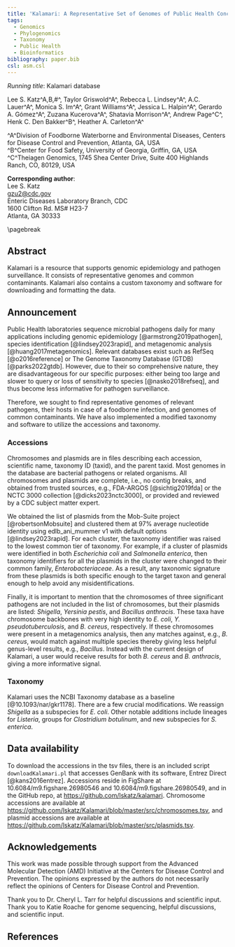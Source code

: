 ```yaml
---
title: 'Kalamari: A Representative Set of Genomes of Public Health Concern'
tags:
  - Genomics
  - Phylogenomics
  - Taxonomy
  - Public Health
  - Bioinformatics
bibliography: paper.bib
csl: asm.csl
---
```


_Running title_: Kalamari database

  Lee S. Katz^A,B,#^,
  Taylor Griswold^A^,
  Rebecca L. Lindsey^A^,
  A.C. Lauer^A^,
  Monica S. Im^A^,
  Grant Williams^A^,
  Jessica L. Halpin^A^,
  Gerardo A. Gómez^A^,
  Zuzana Kucerova^A^,
  Shatavia Morrison^A^,
  Andrew Page^C^,
  Henk C. Den Bakker^B^,
  Heather A. Carleton^A^

^A^Division of Foodborne Waterborne and Environmental Diseases, Centers for Disease Control and Prevention, Atlanta, GA, USA  
^B^Center for Food Safety, University of Georgia, Griffin, GA, USA  
^C^Theiagen Genomics, 1745 Shea Center Drive, Suite 400 Highlands Ranch, CO, 80129, USA  

**Corresponding author**:  
Lee S. Katz  
<gzu2@cdc.gov>  
Enteric Diseases Laboratory Branch, CDC  
1600 Clifton Rd. MS# H23-7  
Atlanta, GA 30333

\pagebreak

## Abstract

Kalamari is a resource that supports genomic epidemiology and pathogen surveillance.
It consists of representative genomes and common contaminants.
Kalamari also contains a custom taxonomy and software for downloading and formatting the data.

## Announcement

Public Health laboratories sequence microbial pathogens daily for many applications including genomic epidemiology [@armstrong2019pathogen],
species identification [@lindsey2023rapid],
and metagenomic analysis [@huang2017metagenomics].
Relevant databases exist such as RefSeq [@o2016reference] or The Genome Taxonomy Database (GTDB) [@parks2022gtdb].
However, due to their so comprehensive nature,
they are disadvantageous for our specific purposes:
either being too large and slower to query or loss of sensitivity to species [@nasko2018refseq], and thus become less informative for pathogen surveillance.

Therefore, we sought to find representative genomes of relevant pathogens, their hosts in case of a foodborne infection, and genomes of common contaminants.
We have also implemented a modified taxonomy and software to utilize the accessions and taxonomy.

### Accessions

Chromosomes and plasmids are in files describing each accession, scientific name, taxonomy ID (taxid), and the parent taxid.
Most genomes in the database are bacterial pathogens or related organisms.
All chromosomes and plasmids are complete, i.e., no contig breaks,
and obtained from trusted sources, e.g., FDA-ARGOS [@sichtig2019fda] or the NCTC 3000 collection [@dicks2023nctc3000], or provided and reviewed by a CDC subject matter expert.

We obtained the list of plasmids from the Mob-Suite project [@robertsonMobsuite]
and clustered them at 97% average nucleotide identity using edlb_ani_mummer v1 with default options [@lindsey2023rapid].
For each cluster, the taxonomy identifier was raised to the lowest common tier of taxonomy.
For example, if a cluster of plasmids were identified in both _Escherichia coli_ and _Salmonella enterica_, then taxonomy identifiers for all the plasmids in the cluster were changed to their common family, _Enterobacteriaceae_.
As a result, any taxonomic signature from these plasmids
is both specific enough to the target taxon and general enough to help avoid any misidentifications.

Finally, it is important to mention that the chromosomes of three significant pathogens are not included in the list of chromosomes, but their plasmids are listed:
_Shigella_, _Yersinia pestis_, and _Bacillus anthracis_.
These taxa have chromosome backbones with very high identity to
_E. coli_, _Y. pseudotuberculosis_, and _B. cereus_, respectively.
If these chromosomes were present in a metagenomics analysis,
then any matches against, e.g., _B. cereus_, would match against multiple species thereby giving less helpful genus-level results, e.g., _Bacillus_.
Instead with the current design of Kalamari, a user would receive results
for both _B. cereus_ and _B. anthracis_, giving a more informative signal.

### Taxonomy

Kalamari uses the NCBI Taxonomy database as a baseline [@10.1093/nar/gkr1178].
There are a few crucial modifications.
We reassign _Shigella_ as a subspecies for _E. coli_.
Other notable additions include lineages for _Listeria_,
groups for _Clostridium botulinum_,
and new subspecies for _S. enterica_.

## Data availability

To download the accessions in the tsv files, there is an included script
`downloadKalamari.pl` that accesses GenBank with its software, Entrez Direct [@kans2016entrez].
Accessions reside in FigShare at
10.6084/m9.figshare.26980546
and 10.6084/m9.figshare.26980549,
and in the GitHub repo, at <https://github.com/lskatz/kalamari>.
Chromosome accessions are available at <https://github.com/lskatz/Kalamari/blob/master/src/chromosomes.tsv>,
and plasmid accessions are available at <https://github.com/lskatz/Kalamari/blob/master/src/plasmids.tsv>.

## Acknowledgements

This work was made possible through support from the Advanced Molecular Detection (AMD) Initiative at the Centers for Disease Control and Prevention.
The opinions expressed by the authors do not necessarily reflect the opinions of Centers for Disease Control and Prevention.

Thank you to Dr. Cheryl L. Tarr for helpful discussions and scientific input.
Thank you to Katie Roache for genome sequencing, helpful discussions, and scientific input.

## References
